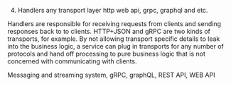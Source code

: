 4. Handlers any transport layer http web api, grpc, graphql and etc.

Handlers are responsible for receiving requests from clients and sending responses back to to clients. HTTP+JSON and gRPC are two kinds of transports, for example. By not allowing transport specific details to leak into the business logic, a service can plug in transports for any number of protocols and hand off processing to pure business logic that is not concerned with communicating with clients.

Messaging and streaming system, gRPC, graphQL, REST API, WEB API